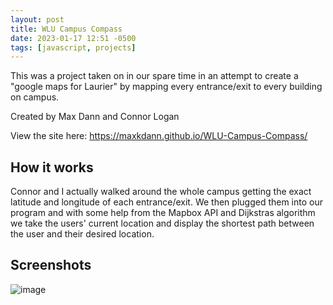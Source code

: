```yaml
---
layout: post
title: WLU Campus Compass
date: 2023-01-17 12:51 -0500
tags: [javascript, projects]
---
```


This was a project taken on in our spare time in an attempt to create a "google maps for Laurier" by mapping every entrance/exit to every building on campus.

Created by Max Dann and Connor Logan

View the site here:
https://maxkdann.github.io/WLU-Campus-Compass/

## How it works

Connor and I actually walked around the whole campus getting the exact latitude and longitude of each entrance/exit. We then plugged them into our program and with some help from the Mapbox API and Dijkstras algorithm we take the users' current location and display the shortest path between the user and their desired location.

## Screenshots

![image](https://user-images.githubusercontent.com/49764019/211652618-28e9c24c-24ca-49fd-88ba-5979730ebe2b.png)
